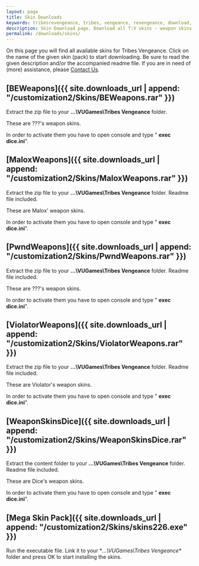 ```yaml
---
layout: page
title: Skin Downloads
keywords: tribesrevengeance, tribes, vengeance, revengeance, download, skin, mega, pack, weapon, player, model, art
description: Skin Download page. Download all T:V skins - weapon skins, player modelskins and much more!
permalink: /downloads/skins/
---
```


On this page you will find all available skins for Tribes Vengeance. Click on the name of the given skin (pack) to start downloading. Be sure to read the given description and/or the accompanied readme file. If you are in need of (more) assistance, please [Contact Us](/contact).

  
  

## [BEWeapons]({{ site.downloads_url | append: "/customization2/Skins/BEWeapons.rar" }})

Extract the zip file to your **...\VUGames\Tribes Vengeance** folder.

These are ???'s weapon skins.

In order to activate them you have to open console and type " **exec dice.ini**".

  
  

## [MaloxWeapons]({{ site.downloads_url | append: "/customization2/Skins/MaloxWeapons.rar" }})

Extract the zip file to your **...\VUGames\Tribes Vengeance** folder. Readme file included.

These are Malox' weapon skins.

In order to activate them you have to open console and type " **exec dice.ini**".

  
  

## [PwndWeapons]({{ site.downloads_url | append: "/customization2/Skins/PwndWeapons.rar" }})

Extract the zip file to your **...\VUGames\Tribes Vengeance** folder. Readme file included.

These are ???'s weapon skins.

In order to activate them you have to open console and type " **exec dice.ini**".

  
  

## [ViolatorWeapons]({{ site.downloads_url | append: "/customization2/Skins/ViolatorWeapons.rar" }})

Extract the zip file to your **...\VUGames\Tribes Vengeance** folder. Readme file included.

These are Violator's weapon skins.

In order to activate them you have to open console and type " **exec dice.ini**".

  
  

## [WeaponSkinsDice]({{ site.downloads_url | append: "/customization2/Skins/WeaponSkinsDice.rar" }})

Extract the content folder to your **...\VUGames\Tribes Vengeance** folder. Readme file included.

These are Dice's weapon skins.

In order to activate them you have to open console and type " **exec dice.ini**".

  
  

## [Mega Skin Pack]({{ site.downloads_url | append: "/customization2/Skins/skins226.exe" }})

Run the executable file. Link it to your **...\VUGames\Tribes Vengeance\** folder and press OK to start installing the skins.
